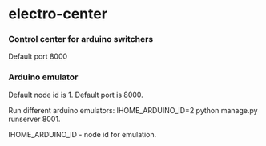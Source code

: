 # electro-center
### Control center for arduino switchers ###

Default port 8000

### Arduino emulator
Default node id is 1. Default port is 8000.

Run different arduino emulators:
IHOME_ARDUINO_ID=2 python manage.py runserver 8001.

IHOME_ARDUINO_ID - node id for emulation.
